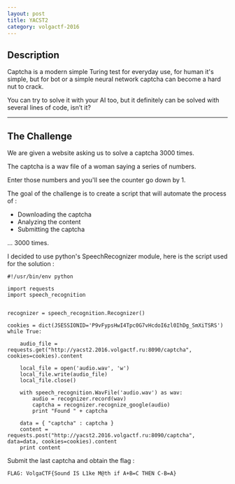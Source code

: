 ```yaml
---
layout: post
title: YACST2
category: volgactf-2016
---
```


## Description
Captcha is a modern simple Turing test for everyday use, for human it's simple, but for bot or a simple neural network captcha can become a hard nut to crack.

You can try to solve it with your AI too, but it definitely can be solved with several lines of code, isn’t it?

---

## The Challenge

We are given a website asking us to solve a captcha 3000 times.

The captcha is a wav file of a woman saying a series of numbers.

Enter those numbers and you'll see the counter go down by 1.

The goal of the challenge is to create a script that will automate the process of :

- Downloading the captcha
- Analyzing the content
- Submitting the captcha

... 3000 times.

I decided to use python's SpeechRecognizer module, here is the script used for the solution :

    #!/usr/bin/env python

    import requests
    import speech_recognition


    recognizer = speech_recognition.Recognizer()

    cookies = dict(JSESSIONID='P9vFypsHwI4Tpc0G7vHcdoI6zl0IhDg_SmXiTSRS')
    while True:

        audio_file = requests.get("http://yacst2.2016.volgactf.ru:8090/captcha", cookies=cookies).content

        local_file = open('audio.wav', 'w')
        local_file.write(audio_file)
        local_file.close()

        with speech_recognition.WavFile('audio.wav') as wav:
            audio = recognizer.record(wav)
            captcha = recognizer.recognize_google(audio)
            print "Found " + captcha

        data = { "captcha" : captcha }
        content = requests.post("http://yacst2.2016.volgactf.ru:8090/captcha", data=data, cookies=cookies).content
        print content


Submit the last captcha and obtain the flag :

`FLAG: VolgaCTF{Sound IS L1ke M@th if A+B=C THEN C-B=A}`

